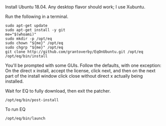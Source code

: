 &#x200B;

Install Ubuntu 18.04. Any desktop flavor should work; I use Xubuntu.

Run the following in a terminal.

    sudo apt-get update
    sudo apt-get install -y git
    me="$(whoami)"
    sudo mkdir -p /opt/eq
    sudo chown "${me}" /opt/eq
    sudo chgrp "${me}" /opt/eq
    git clone http://github.com/grantoverby/EqOnUbuntu.git /opt/eq
    /opt/eq/bin/install

You'll be prompted with some GUIs. Follow the defaults, with one exception: On the direct x install, accept the license, click next, and then on the next part of the install window click close without direct x actually being installed.

Wait for EQ to fully download, then exit the patcher.

    /opt/eq/bin/post-install

To run EQ

    /opt/eq/bin/launch
